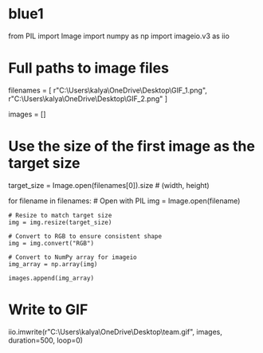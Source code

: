 # blue1
from PIL import Image
import numpy as np
import imageio.v3 as iio

# Full paths to image files
filenames = [
    r"C:\Users\kalya\OneDrive\Desktop\GIF_1.png",
    r"C:\Users\kalya\OneDrive\Desktop\GIF_2.png"
]

images = []

# Use the size of the first image as the target size
target_size = Image.open(filenames[0]).size  # (width, height)

for filename in filenames:
    # Open with PIL
    img = Image.open(filename)

    # Resize to match target size
    img = img.resize(target_size)

    # Convert to RGB to ensure consistent shape
    img = img.convert("RGB")

    # Convert to NumPy array for imageio
    img_array = np.array(img)

    images.append(img_array)

# Write to GIF
iio.imwrite(r"C:\Users\kalya\OneDrive\Desktop\team.gif", images, duration=500, loop=0)

